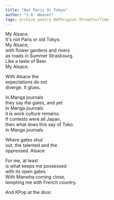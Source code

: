 ```yaml
---
title: "Not Paris Or Tokyo"
author: "S.R. Weaver"
tags: archive poetry BbPhrygian ThreeFourTime
---
```

My Alsace.<br />
It's not Paris or old Tokyo.<br />
My Alsace,<br />
with flower gardens and rivers<br />
as roads in Summer Strasbourg.<br />
Like a taste of Beer.<br />
My Alsace.

With Alsace the<br />
expectations do not<br />
diverge. It glues.

In Manga journals<br />
they say the gates, and yet<br />
In Manga journals<br />
it is work culture remains.<br />
If contests were all Japan,<br />
then what does this say of Toko.<br />
In Manga journals

Where gates shut<br />
out, the talented and the<br />
oppressed. Alsace

For me, at least<br />
is what keeps me possessed<br />
with its open gates.<br />
With Manwha coming close,<br />
tempting me with French country.

And KPop at the door.
